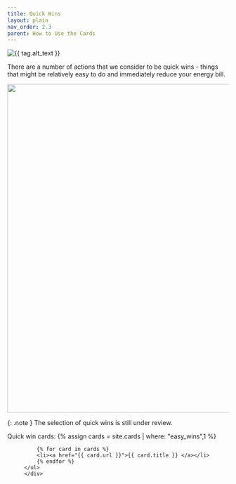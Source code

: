 ```yaml
---
title: Quick Wins
layout: plain
nav_order: 2.3
parent: How to Use the Cards
--- 
```


<img class="toolkit-icon" alt="{{ tag.alt_text }}" src=' {{ "/graphics/icons/quick.svg" | relative_url }}'>

There are a number of actions that we consider to be quick wins - things that might be relatively easy to do and immediately reduce your energy bill.  

<img src='{{"graphics/IsometricChurch-QuickWins2-01-01.jpg" | relative_url }}' alt=" " title="annotated card front" width="750px"/>

{: .note }
The selection of quick wins is still under review.


<div>
      Quick win cards:
      {% assign cards = site.cards | where: "easy_wins",1 %} 
      <ul>
      
          {% for card in cards %}
          <li><a href="{{ card.url }}">{{ card.title }} </a></li>
          {% endfor %}
      </ul>
      </div>